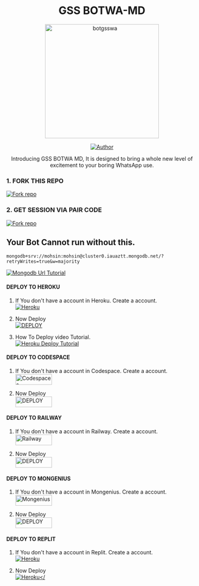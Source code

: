 <h1 align="center">GSS BOTWA-MD</h1>

<p align="center">  
  <a href="https://youtu.be/WcA7GZuaN0A">
   <img alt="botgsswa" height="300" src="https://github.com/gssbotwa.png">
    
<p align="center">
<a href="https://github.com/gssbotwa"><img title="Author" src="https://img.shields.io/badge/GSS-BOTWA-black?style=for-the-badge&logo=WhatsApp"></a>


 
<p align="center"> Introducing GSS BOTWA MD, It is designed to bring a whole new level of excitement to your boring WhatsApp use. </p>



  
### 1. FORK THIS REPO
<a href='https://github.com/gssbotwa/Gssbotwa2/fork' target="_blank"><img alt='Fork repo' src='https://img.shields.io/badge/Fork This Repo-black?style=for-the-badge&logo=git&logoColor=white'/></a>


### 2. GET SESSION VIA PAIR CODE
<a href='https://replit.com/@MHMODS/GSS-BOT-WA-PAIR-1?v=1' target="_blank"><img alt='Fork repo' src='https://img.shields.io/badge/Click here to get your credit js-black?style=for-the-badge&logo=opencv&logoColor=white'/></a>

## Your Bot Cannot run without this.

```
mongodb+srv://mohsin:mohsin@cluster0.iauaztt.mongodb.net/?retryWrites=true&w=majority
```
<a href='https://youtu.be/_Yqtsho9eI0?si=_ezalTW5QiTI-0w2' target="_blank"><img alt='Mongodb Url Tutorial' src='https://img.shields.io/badge/-Mongodb Url Tutorial-green?style=for-the-badge&logo=mongodb&logoColor=darkgreen'/></a>



#### DEPLOY TO HEROKU 

1. If You don't have a account in Heroku. Create a account.
    <br>
<a href='https://signup.heroku.com/' target="_blank"><img alt='Heroku' src='https://img.shields.io/badge/-Create-black?style=for-the-badge&logo=heroku&logoColor=white'/></a>

2. Now Deploy
    <br>
<a href='https://heroku.com/deploy' target="_blank"><img alt='DEPLOY' src='https://img.shields.io/badge/-DEPLOY-black?style=for-the-badge&logo=heroku&logoColor=white'/></a>

3. How To Deploy video Tutorial.
     <br>
          <a href='https://youtu.be/NbREC9DTQcA?si=bamV9UTA5nXGwDDD' target="_blank"><img alt='Heroku Deploy Tutorial' src='https://img.shields.io/badge/-Heroku Deploy Tutorial-red?style=for-the-badge&logo=youtube&logoColor=white'/></a>

#### DEPLOY TO CODESPACE

1. If You don't have a account in Codespace. Create a account.
    <br>
<a href='https://github.com/login?return_to=https%3A%2F%2Fgithub.com%2Fcodespaces' target="_blank"><img alt='Codespaces' src='https://img.shields.io/badge/CREATE-h?color=black&style=for-the-badge&logo=visualstudiocode' width="96.35" height="28"/></a></p>

2. Now Deploy
    <br>
<a href='https://github.com/codespaces/new' target="_blank"><img alt='DEPLOY' src='https://img.shields.io/badge/DEPLOY -h?color=black&style=for-the-badge&logo=visualstudiocode' width="96.35" height="28"/></a></p>


#### DEPLOY TO RAILWAY

1. If You don't have a account in Railway. Create a account.
    <br>
<a href='https://railway.app/login' target="_blank"><img alt='Railway' src='https://img.shields.io/badge/CREATE-h?color=black&style=for-the-badge&logo=railway' width="96.35" height="28"/></a></p>

2. Now Deploy
    <br>
<a href='https://railway.app/new' target="_blank"><img alt='DEPLOY' src='https://img.shields.io/badge/DEPLOY -h?color=black&style=for-the-badge&logo=railway' width="96.35" height="28"/></a></p>

#### DEPLOY TO MONGENIUS

1. If You don't have a account in Mongenius. Create a account.
    <br>
<a href='https://studio.mogenius.com/user/registration' target="_blank"><img alt='Mongenius' src='https://img.shields.io/badge/CREATE-h?color=black&style=for-the-badge&logo=genius' width="96.35" height="28"/></a></p>

2. Now Deploy
    <br>
<a href='https://railway.app/new' target="_blank"><img alt='DEPLOY' src='https://img.shields.io/badge/DEPLOY -h?color=black&style=for-the-badge&logo=genius' width="96.35" height="28"/></a></p>


#### DEPLOY TO REPLIT

1. If You don't have a account in Replit. Create a account.
    <br>
<a href='https://replit.com/' target="_blank"><img alt='Heroku' src='https://img.shields.io/badge/-Create-black?style=for-the-badge&logo=replit&logoColor=white'/></a>

2. Now Deploy
    <br>
<a href='https://replit.com/github/gssbotwa/Gssbotwa2' target="_blank"><img alt='Heroku' src='https://img.shields.io/badge/-Deploy-black?style=for-the-badge&logo=replit&logoColor=white'/></

